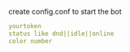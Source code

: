 create config.conf to start the bot
```yaml
yourtoken
status like dnd||idle||online
color number
```
